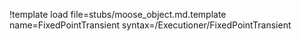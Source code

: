 !template load file=stubs/moose_object.md.template name=FixedPointTransient syntax=/Executioner/FixedPointTransient